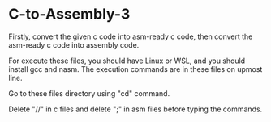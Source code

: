 # C-to-Assembly-3

Firstly, convert the given c code into asm-ready c code, then convert the asm-ready c code into assembly code.

For execute these files, you should have Linux or WSL, and you should install gcc and nasm. The execution commands are in these files on upmost line.

Go to these files directory using "cd" command.

Delete "//" in c files and delete ";" in asm files before typing the commands.
